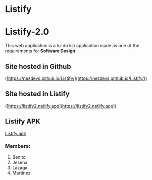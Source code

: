 # Listify
# Listify-2.0
This web application is a to-do list application made as one of the requirements for **Software Design**.

## Site hosted in Github
([https://nezdevs.github.io/Listify/](https://nezdevs.github.io/Listify/))
## Site hosted in Listify
([https://listify2.netlify.app](https://listify2.netlify.app))
## Listify APK
[Listify.apk](https://drive.google.com/drive/folders/1HTVVngUh03vPJ5_qv46XRlS4W_zvLKIt?usp=sharing)

### Members:
1. Benito
2. Jesena
3. Lazaga
4. Martinez
